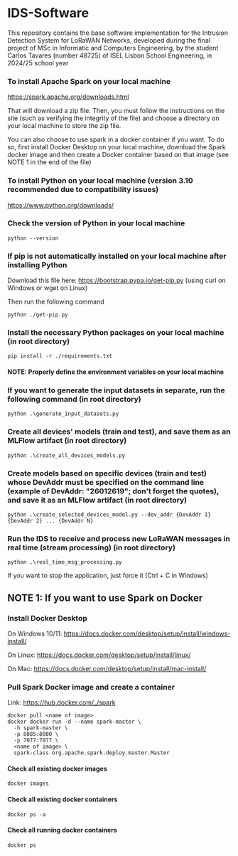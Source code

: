 # IDS-Software
This repository contains the base software implementation for the Intrusion Detection System for LoRaWAN Networks, developed during the final project of MSc in Informatic and Computers Engineering, by the student Carlos Tavares (number 48725) of ISEL Lisbon School Engineering, in 2024/25 school year

### To install Apache Spark on your local machine
https://spark.apache.org/downloads.html

That will download a zip file. Then, you must follow the instructions on the site (such as verifying the integrity of the file) and choose a directory on your local machine to store the zip file.

You can also choose to use spark in a docker container if you want. To do so, first install Docker Desktop on your local machine, download the Spark docker image and then create a Docker container based on that image (see NOTE 1 in the end of the file)


### To install Python on your local machine (version 3.10 recommended due to compatibility issues)
https://www.python.org/downloads/

### Check the version of Python in your local machine
 ```python3
python --version
```

### If pip is not automatically installed on your local machine after installing Python
Download this file here: https://bootstrap.pypa.io/get-pip.py (using curl on Windows or wget on Linux)

Then run the following command
 ```python3
python ./get-pip.py
```


### Install the necessary Python packages on your local machine (in root directory)
```
pip install -r ./requirements.txt
```

#### NOTE: Properly define the environment variables on your local machine

### If you want to generate the input datasets in separate, run the following command (in root directory)
```python3
python .\generate_input_datasets.py
```


### Create all devices' models (train and test), and save them as an MLFlow artifact (in root directory)
```python3
python .\create_all_devices_models.py
```

### Create models based on specific devices (train and test) whose DevAddr must be specified on the command line (example of DevAddr: "26012619"; don't forget the quotes), and save it as an MLFlow artifact (in root directory)
```python3
python .\create_selected_devices_model.py --dev_addr {DevAddr 1} {DevAddr 2} ... {DevAddr N}
```

### Run the IDS to receive and process new LoRaWAN messages in real time (stream processing) (in root directory)
 ```python3
python .\real_time_msg_processing.py
```
If you want to stop the application, just force it (Ctrl + C in Windows)


## NOTE 1: If you want to use Spark on Docker

### Install Docker Desktop

On Windows 10/11: https://docs.docker.com/desktop/setup/install/windows-install/

On Linux: https://docs.docker.com/desktop/setup/install/linux/

On Mac: https://docs.docker.com/desktop/setup/install/mac-install/


### Pull Spark Docker image and create a container

Link: https://hub.docker.com/_/spark

```
docker pull <name of image>
docker docker run -d --name spark-master \
  -h spark-master \
  -p 8085:8080 \
  -p 7077:7077 \
  <name of image> \
  spark-class org.apache.spark.deploy.master.Master
```

#### Check all existing docker images
```
docker images
```

#### Check all existing docker containers
```
docker ps -a
```

#### Check all running docker containers
```
docker ps
```
